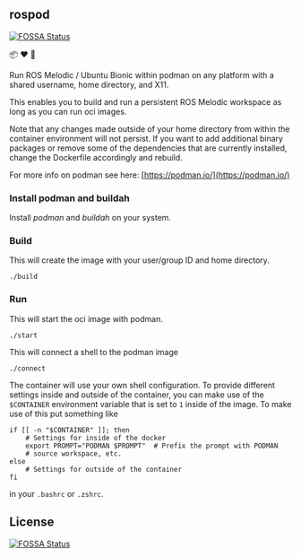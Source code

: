 ## rospod
[![FOSSA Status](https://app.fossa.io/api/projects/git%2Bgithub.com%2Fftsell%2Frospod.svg?type=shield)](https://app.fossa.io/projects/git%2Bgithub.com%2Fftsell%2Frospod?ref=badge_shield)


📦 ❤️ 🤖

Run ROS Melodic / Ubuntu Bionic within podman on any platform with a shared username,
home directory, and X11.

This enables you to build and run a persistent ROS Melodic workspace as long as
you can run oci images.

Note that any changes made outside of your home directory from within the container environment will not persist. If you want to add additional binary packages or remove some of the dependencies that are currently installed, change the Dockerfile accordingly and rebuild.

For more info on podman see here: [https://podman.io/](https://podman.io/)

### Install podman and buildah

Install _podman_ and _buildah_ on your system.

### Build

This will create the image with your user/group ID and home directory.

```
./build
```

### Run

This will start the oci image with podman.

```
./start
```

This will connect a shell to the podman image

```
./connect
```

The container will use your own shell configuration. To provide different settings inside and outside of the container, you can make use of the `$CONTAINER` environment variable that is set to `1` inside of the image. To make use of this put something like

```
if [[ -n "$CONTAINER" ]]; then
    # Settings for inside of the docker
    export PROMPT="PODMAN $PROMPT"  # Prefix the prompt with PODMAN
    # source workspace, etc.
else
    # Settings for outside of the container
fi
```

in your `.bashrc` or `.zshrc`.


## License
[![FOSSA Status](https://app.fossa.io/api/projects/git%2Bgithub.com%2Fftsell%2Frospod.svg?type=large)](https://app.fossa.io/projects/git%2Bgithub.com%2Fftsell%2Frospod?ref=badge_large)